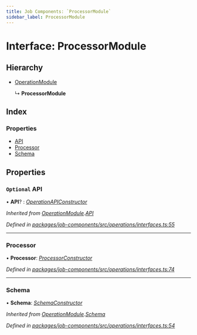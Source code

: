 ```yaml
---
title: Job Components: `ProcessorModule`
sidebar_label: ProcessorModule
---
```


# Interface: ProcessorModule

## Hierarchy

* [OperationModule](operationmodule.md)

  ↳ **ProcessorModule**

## Index

### Properties

* [API](processormodule.md#optional-api)
* [Processor](processormodule.md#processor)
* [Schema](processormodule.md#schema)

## Properties

### `Optional` API

• **API**? : *[OperationAPIConstructor](../overview.md#operationapiconstructor)*

*Inherited from [OperationModule](operationmodule.md).[API](operationmodule.md#optional-api)*

*Defined in [packages/job-components/src/operations/interfaces.ts:55](https://github.com/terascope/teraslice/blob/653cf7530/packages/job-components/src/operations/interfaces.ts#L55)*

___

###  Processor

• **Processor**: *[ProcessorConstructor](../overview.md#processorconstructor)*

*Defined in [packages/job-components/src/operations/interfaces.ts:74](https://github.com/terascope/teraslice/blob/653cf7530/packages/job-components/src/operations/interfaces.ts#L74)*

___

###  Schema

• **Schema**: *[SchemaConstructor](../overview.md#schemaconstructor)*

*Inherited from [OperationModule](operationmodule.md).[Schema](operationmodule.md#schema)*

*Defined in [packages/job-components/src/operations/interfaces.ts:54](https://github.com/terascope/teraslice/blob/653cf7530/packages/job-components/src/operations/interfaces.ts#L54)*
